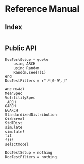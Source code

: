 # Reference Manual
## Index

```@index
```

## Public API
```@meta
DocTestSetup = quote
    using ARCH
    using Random
    Random.seed!(1)
end
DocTestFilters = r".*[0-9\.]"
```

```@docs
ARCHModel
MeanSpec
VolatilitySpec
_ARCH
GARCH
EGARCH
StandardizedDistribution
StdNormal
StdTDist
simulate
simulate!
fit
fit!
selectmodel
```

```@meta
DocTestSetup = nothing
DocTestFilters = nothing
```
